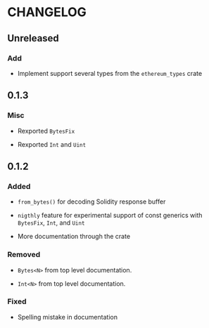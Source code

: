 # CHANGELOG

## Unreleased

### Add

  * Implement support several types from the `ethereum_types` crate

## 0.1.3

### Misc

  * Rexported `BytesFix`

  * Rexported `Int` and `Uint`

## 0.1.2

### Added

  * `from_bytes()` for decoding Solidity response buffer

  * `nigthly` feature for experimental support of const generics with `BytesFix`, `Int`, and `Uint`

  * More documentation through the crate

### Removed

  * `Bytes<N>` from top level documentation.

  * `Int<N>` from top level documentation.

### Fixed

  * Spelling mistake in documentation
